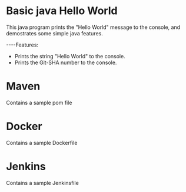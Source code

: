 # Basic java Hello World 

This java program prints the "Hello World" message to the console, and demostrates some simple java features.

----Features:
- Prints the string "Hello World" to the console.
- Prints the Git-SHA number to the console.

# Maven

Contains a sample pom file

# Docker

Contains a sample Dockerfile

# Jenkins

Contains a sample Jenkinsfile
